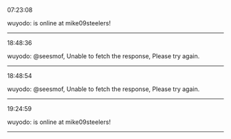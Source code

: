 07:23:08

wuyodo: is online at mike09steelers!

---

18:48:36

wuyodo: @seesmof, Unable to fetch the response, Please try again.

---

18:48:54

wuyodo: @seesmof, Unable to fetch the response, Please try again.

---

19:24:59

wuyodo: is online at mike09steelers!

---

